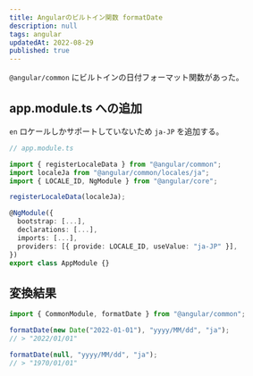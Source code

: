 ```yaml
---
title: Angularのビルトイン関数 formatDate
description: null
tags: angular
updatedAt: 2022-08-29
published: true
---
```


`@angular/common` にビルトインの日付フォーマット関数があった。

## app.module.ts への追加

`en` ロケールしかサポートしていないため `ja-JP` を追加する。

```ts
// app.module.ts

import { registerLocaleData } from "@angular/common";
import localeJa from "@angular/common/locales/ja";
import { LOCALE_ID, NgModule } from "@angular/core";

registerLocaleData(localeJa);

@NgModule({
  bootstrap: [...],
  declarations: [...],
  imports: [...],
  providers: [{ provide: LOCALE_ID, useValue: "ja-JP" }],
})
export class AppModule {}
```

## 変換結果

```ts
import { CommonModule, formatDate } from "@angular/common";

formatDate(new Date("2022-01-01"), "yyyy/MM/dd", "ja");
// > "2022/01/01"

formatDate(null, "yyyy/MM/dd", "ja");
// > "1970/01/01"
```
